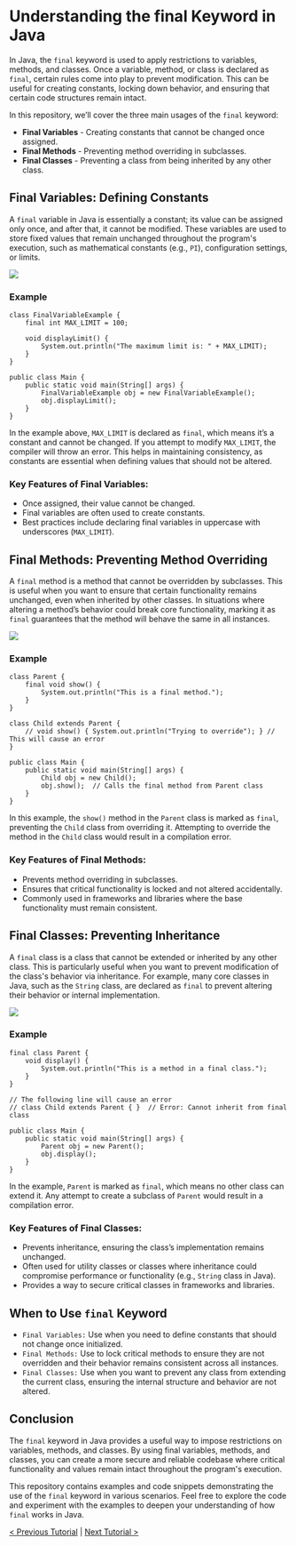 # Understanding the final Keyword in Java
In Java, the `final` keyword is used to apply restrictions to variables, methods, and classes. Once a variable, method, or class is declared as `final`, certain rules come into play to prevent modification. This can be useful for creating constants, locking down behavior, and ensuring that certain code structures remain intact.

In this repository, we’ll cover the three main usages of the `final` keyword:
* **Final Variables** - Creating constants that cannot be changed once assigned.
* **Final Methods** - Preventing method overriding in subclasses.
* **Final Classes** - Preventing a class from being inherited by any other class.

## Final Variables: Defining Constants
A `final` variable in Java is essentially a constant; its value can be assigned only once, and after that, it cannot be modified. These variables are used to store fixed values that remain unchanged throughout the program's execution, such as mathematical constants (e.g., `PI`), configuration settings, or limits.

[![](https://markdown-videos-api.jorgenkh.no/youtube/SBMooaxh9oU)](https://youtu.be/SBMooaxh9oU)

### Example
```
class FinalVariableExample {
    final int MAX_LIMIT = 100;

    void displayLimit() {
        System.out.println("The maximum limit is: " + MAX_LIMIT);
    }
}

public class Main {
    public static void main(String[] args) {
        FinalVariableExample obj = new FinalVariableExample();
        obj.displayLimit();
    }
}
```
In the example above, `MAX_LIMIT` is declared as `final`, which means it’s a constant and cannot be changed. If you attempt to modify `MAX_LIMIT`, the compiler will throw an error. This helps in maintaining consistency, as constants are essential when defining values that should not be altered.

### Key Features of Final Variables:
* Once assigned, their value cannot be changed.
* Final variables are often used to create constants.
* Best practices include declaring final variables in uppercase with underscores (`MAX_LIMIT`).

## Final Methods: Preventing Method Overriding
A `final` method is a method that cannot be overridden by subclasses. This is useful when you want to ensure that certain functionality remains unchanged, even when inherited by other classes. In situations where altering a method’s behavior could break core functionality, marking it as `final` guarantees that the method will behave the same in all instances.

[![](https://markdown-videos-api.jorgenkh.no/youtube/r1MjgcMVYGY)](https://youtu.be/r1MjgcMVYGY)

### Example
```
class Parent {
    final void show() {
        System.out.println("This is a final method.");
    }
}

class Child extends Parent {
    // void show() { System.out.println("Trying to override"); } // This will cause an error
}

public class Main {
    public static void main(String[] args) {
        Child obj = new Child();
        obj.show();  // Calls the final method from Parent class
    }
}
```
In this example, the `show()` method in the `Parent` class is marked as `final`, preventing the `Child` class from overriding it. Attempting to override the method in the `Child` class would result in a compilation error.

### Key Features of Final Methods:
* Prevents method overriding in subclasses.
* Ensures that critical functionality is locked and not altered accidentally.
* Commonly used in frameworks and libraries where the base functionality must remain consistent.

## Final Classes: Preventing Inheritance
A `final` class is a class that cannot be extended or inherited by any other class. This is particularly useful when you want to prevent modification of the class's behavior via inheritance. For example, many core classes in Java, such as the `String` class, are declared as `final` to prevent altering their behavior or internal implementation.

[![](https://markdown-videos-api.jorgenkh.no/youtube/e1BOyEWA5MA)](https://youtu.be/e1BOyEWA5MA)

### Example
```
final class Parent {
    void display() {
        System.out.println("This is a method in a final class.");
    }
}

// The following line will cause an error
// class Child extends Parent { }  // Error: Cannot inherit from final class

public class Main {
    public static void main(String[] args) {
        Parent obj = new Parent();
        obj.display();
    }
}
```
In the example, `Parent` is marked as `final`, which means no other class can extend it. Any attempt to create a subclass of `Parent` would result in a compilation error.

### Key Features of Final Classes:
* Prevents inheritance, ensuring the class’s implementation remains unchanged.
* Often used for utility classes or classes where inheritance could compromise performance or functionality (e.g., `String` class in Java).
* Provides a way to secure critical classes in frameworks and libraries.

## When to Use `final` Keyword
* `Final Variables:` Use when you need to define constants that should not change once initialized.
* `Final Methods:` Use to lock critical methods to ensure they are not overridden and their behavior remains consistent across all instances.
* `Final Classes:` Use when you want to prevent any class from extending the current class, ensuring the internal structure and behavior are not altered.

## Conclusion
The `final` keyword in Java provides a useful way to impose restrictions on variables, methods, and classes. By using final variables, methods, and classes, you can create a more secure and reliable codebase where critical functionality and values remain intact throughout the program's execution.

This repository contains examples and code snippets demonstrating the use of the `final` keyword in various scenarios. Feel free to explore the code and experiment with the examples to deepen your understanding of how `final` works in Java.

[< Previous Tutorial](https://github.com/nakulmitra/java-tutorial/blob/master/object-oriented-programming/static-members/StaticMembers.md) | [Next Tutorial >](https://github.com/nakulmitra/java-tutorial/blob/master/access-modifiers/AccessModifiers.md)